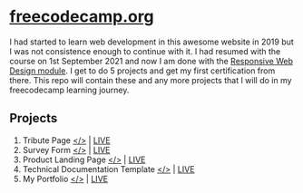 # [freecodecamp.org](freecodecamp.org)
I had started to learn web development in this awesome website in 2019 but I was not consistence enough to continue with it. I had resumed with the course on 1st September 2021 and now I am done with the [Responsive Web Design module](https://www.freecodecamp.org/learn/responsive-web-design/). I get to do 5 projects and get my first certification from there. This repo will contain these and any more projects that I will do in my freecodecamp learning journey.

## Projects
1. Tribute Page [</>](https://github.com/betascribbles/FreeCodeCamp/tree/master/Tribute%20Page) | [LIVE](https://fred-swaniker-tributepage.netlify.app/)
2. Survey Form [</>](https://github.com/betascribbles/FreeCodeCamp/tree/master/Survey%20Form) | [LIVE](https://dummy-survey-form.netlify.app/)
3. Product Landing Page [</>](https://github.com/betascribbles/FreeCodeCamp/tree/master/Landing%20Page) | [LIVE](https://myproduct-landing-page.netlify.app/)
4. Technical Documentation Template [</>](https://github.com/betascribbles/FreeCodeCamp/tree/master/Technical%20Doc) | [LIVE](https://technical-docu.netlify.app/)
5. My Portfolio [</>](https://github.com/betascribbles/FreeCodeCamp/tree/master/Portfolio) | [LIVE](https://firdaus-hassan-salim.netlify.app/)